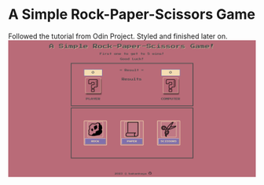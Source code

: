 # A Simple Rock-Paper-Scissors Game

Followed the tutorial from Odin Project. Styled and finished later on.
![Screenshot of the page](sources/Screenshot-Rock-Paper-Scissors.png "Page Screenshot")
